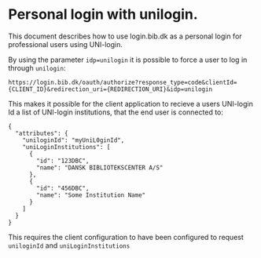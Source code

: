 # Personal login with unilogin.

This document describes how to use login.bib.dk as a personal login for professional users using UNI-login.

By using the parameter `idp=unilogin` it is possible to force a user to log in through `unilogin`:

`https://login.bib.dk/oauth/authorize?response_type=code&clientId={CLIENT_ID}​​&redirection_uri={REDIRECTION_URI}&idp=unilogin`

This makes it possible for the client application to recieve a users UNI-login Id a list of UNI-login institutions, that the end user is connected to:

```
{
  "attributes": {
    "uniloginId": "myUniL0ginId",
    "uniLoginInstitutions": [
      {
        "id": "123DBC",
        "name": "DANSK BIBLIOTEKSCENTER A/S"
      },
      {
        "id": "456DBC",
        "name": "Some Institution Name"
      }
    ]
  }
}
```

This requires the client configuration to have been configured to request `uniloginId` and `uniLoginInstitutions`
